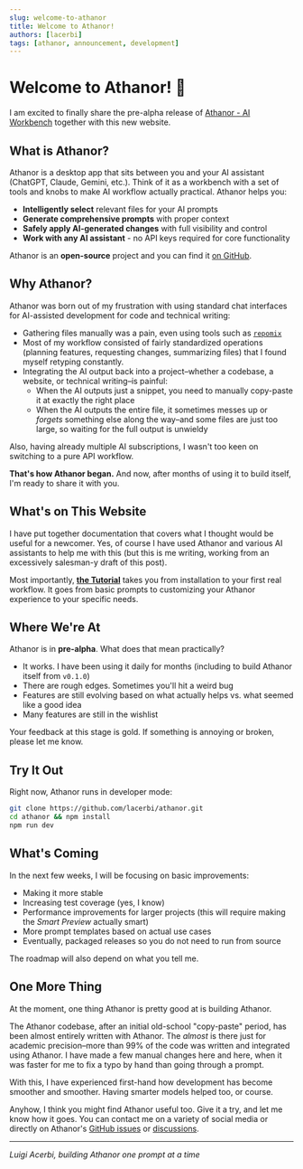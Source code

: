 ```yaml
---
slug: welcome-to-athanor
title: Welcome to Athanor!
authors: [lacerbi]
tags: [athanor, announcement, development]
---
```


# Welcome to Athanor! 🎉

I am excited to finally share the pre-alpha release of [Athanor - AI Workbench](https://github.com/lacerbi/athanor) together with this new website.

<!-- truncate -->

## What is Athanor?

Athanor is a desktop app that sits between you and your AI assistant (ChatGPT, Claude, Gemini, etc.). Think of it as a workbench with a set of tools and knobs to make AI workflow actually practical. Athanor helps you:

- **Intelligently select** relevant files for your AI prompts
- **Generate comprehensive prompts** with proper context
- **Safely apply AI-generated changes** with full visibility and control
- **Work with any AI assistant** - no API keys required for core functionality

Athanor is an **open-source** project and you can find it [on GitHub](https://github.com/lacerbi/athanor).

## Why Athanor?

Athanor was born out of my frustration with using standard chat interfaces for AI-assisted development for code and technical writing:

- Gathering files manually was a pain, even using tools such as [`repomix`](https://github.com/yamadashy/repomix)
- Most of my workflow consisted of fairly standardized operations (planning features, requesting changes, summarizing files) that I found myself retyping constantly.
- Integrating the AI output back into a project–whether a codebase, a website, or technical writing–is painful:
  - When the AI outputs just a snippet, you need to manually copy-paste it at exactly the right place
  - When the AI outputs the entire file, it sometimes messes up or _forgets_ something else along the way–and some files are just too large, so waiting for the full output is unwieldy

Also, having already multiple AI subscriptions, I wasn't too keen on switching to a pure API workflow.

**That's how Athanor began.** And now, after months of using it to build itself, I'm ready to share it with you.

## What's on This Website

I have put together documentation that covers what I thought would be useful for a newcomer. Yes, of course I have used Athanor and various AI assistants to help me with this (but this is me writing, working from an excessively salesman-y draft of this post).

Most importantly, [**the Tutorial**](/docs/tutorial/introduction) takes you from installation to your first real workflow. It goes from basic prompts to customizing your Athanor experience to your specific needs.

## Where We're At

Athanor is in **pre-alpha**. What does that mean practically?

- It works. I have been using it daily for months (including to build Athanor itself from `v0.1.0`)
- There are rough edges. Sometimes you'll hit a weird bug
- Features are still evolving based on what actually helps vs. what seemed like a good idea
- Many features are still in the wishlist

Your feedback at this stage is gold. If something is annoying or broken, please let me know.

## Try It Out

Right now, Athanor runs in developer mode:

```bash
git clone https://github.com/lacerbi/athanor.git
cd athanor && npm install
npm run dev
```

## What's Coming

In the next few weeks, I will be focusing on basic improvements:

- Making it more stable
- Increasing test coverage (yes, I know)
- Performance improvements for larger projects (this will require making the _Smart Preview_ actually smart)
- More prompt templates based on actual use cases
- Eventually, packaged releases so you do not need to run from source

The roadmap will also depend on what you tell me.

## One More Thing

At the moment, one thing Athanor is pretty good at is building Athanor.

The Athanor codebase, after an initial old-school "copy-paste" period, has been almost entirely written with Athanor. The _almost_ is there just for academic precision–more than 99% of the code was written and integrated using Athanor. I have made a few manual changes here and here, when it was faster for me to fix a typo by hand than going through a prompt.

With this, I have experienced first-hand how development has become smoother and smoother. Having smarter models helped too, or course.

Anyhow, I think you might find Athanor useful too. Give it a try, and let me know how it goes.
You can contact me on a variety of social media or directly on Athanor's [GitHub issues](https://github.com/lacerbi/athanor/issues) or [discussions](https://github.com/lacerbi/athanor/discussions).

---

_Luigi Acerbi, building Athanor one prompt at a time_
